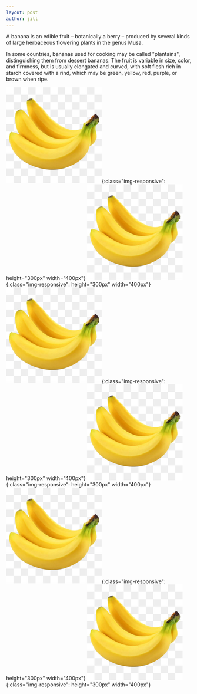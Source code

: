 ```yaml
---
layout: post
author: jill
---
```

A banana is an edible fruit – botanically a berry – produced by several kinds
of large herbaceous flowering plants in the genus Musa.

In some countries, bananas used for cooking may be called "plantains",
distinguishing them from dessert bananas. The fruit is variable in size, color,
and firmness, but is usually elongated and curved, with soft flesh rich in
starch covered with a rind, which may be green, yellow, red, purple, or brown
when ripe.

![banana.png](/assets/banana.png){:class="img-responsive": height="300px" width="400px"}
![banana.png](/assets/banana.png){:class="img-responsive": height="300px" width="400px"}
![banana.png](/assets/banana.png){:class="img-responsive": height="300px" width="400px"}
![banana.png](/assets/banana.png){:class="img-responsive": height="300px" width="400px"}
![banana.png](/assets/banana.png){:class="img-responsive": height="300px" width="400px"}
![banana.png](/assets/banana.png){:class="img-responsive": height="300px" width="400px"}


